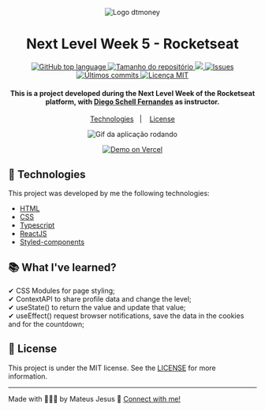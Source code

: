 <p align=center>
  <img src="https://res.cloudinary.com/dx3vxwusq/image/upload/v1618869641/Logo_reokih.png" alt="Logo dtmoney">
</p>

<h1 align="center">Next Level Week 5 - Rocketseat</h1>

<p align="center">
  <a href="#language">
    <img alt="GitHub top language" src="https://img.shields.io/github/languages/top/MateusJSouza/dtmoney">
  </a>
  
  <a href="#repository-size">
    <img src="https://img.shields.io/github/repo-size/MateusJSouza/dtmoney" alt="Tamanho do repositório">
  </a>
  
  <a href="https://www.codacy.com/gh/MateusJSouza/MoveIt/dashboard?   utm_source=github.com&amp;utm_medium=referral&amp;utm_content=MateusJSouza/MoveIt&amp;utm_campaign=Badge_Grade">
    <img src="https://app.codacy.com/project/badge/Grade/a796513a06034c8881af558a48c9f6b9"/>
  </a>
  
  <a href="https://github.com/MateusJSouza/dtmoney/issues">
    <img src="https://img.shields.io/bitbucket/issues-raw/MateusJSouza/dtmoney" alt="Issues">
  </a>
  
  <a href="https://github.com/MateusJSouza/dtmoney/graphs/commit-activity">
    <img src="https://img.shields.io/github/last-commit/MateusJSouza/dtmoney" alt="Últimos commits">
  </a>
  
  <a href="https://github.com/MateusJSouza/dtmoney/blob/main/LICENSE">
    <img src="https://img.shields.io/github/license/MateusJSouza/dtmoney" alt="Licença MIT">
  </a>
</p>

<h4 align="center">
  This is a project developed during the Next Level Week of the Rocketseat platform, with <a href="https://www.linkedin.com/in/diego-schell-fernandes/">Diego Schell Fernandes</a> as instructor.
</h4>

<p align="center">
  <a href="#rocket-technologies">Technologies</a>&nbsp;&nbsp;&nbsp;|&nbsp;&nbsp;&nbsp;
  <a href="#memo-license">License</a>
</p>

<p align="center">
  <img src="https://res.cloudinary.com/dx3vxwusq/image/upload/v1614534587/moveit3_tcemai.gif" alt="Gif da aplicação rodando">
</p>

<p align="center">
  <a href="https://move-it-mateusj.vercel.app" target="_blank">
    <img alt="Demo on Vercel" src="https://res.cloudinary.com/dx3vxwusq/image/upload/v1613186216/vercel-deploy_x5v2jc.png">
  </a>

## 🚀 Technologies 
This project was developed by me the following technologies:

- [HTML](https://www.w3schools.com/html/)
- [CSS](https://www.w3schools.com/css/)
- [Typescript](https://www.typescriptlang.org/)
- [ReactJS](https://reactjs.org)
- [Styled-components](https://styled-components.com/)

## 📚 What I've learned?

✔ CSS Modules for page styling;<br>
✔ ContextAPI to share profile data and change the level;<br>
✔ useState() to return the value and update that value;<br>
✔ useEffect() request browser notifications, save the data in the cookies and for the countdown;<br>

## 📝 License

This project is under the MIT license. See the [LICENSE](https://github.com/MateusJSouza/MoveIt/blob/main/LICENSE) for more information.

---

Made with 👨🏽‍💻 by Mateus Jesus 💙 [Connect with me!](https://www.linkedin.com/in/mateus-jesus)
